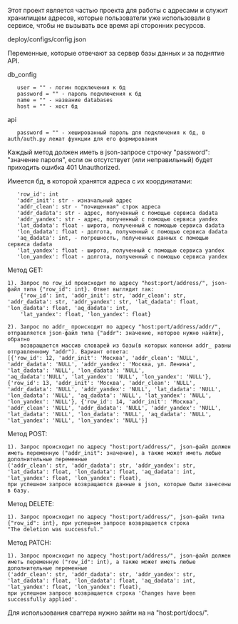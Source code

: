 Этот проект является частью проекта для работы с адресами и служит хранилищем адресов, которые пользователи уже использовали в сервисе, чтобы не вызывать все время api сторонних ресурсов.




deploy/configs/config.json

Переменные, которые отвечают за сервер базы данных и за поднятие API.

db_config

       user = "" - логин подключения к бд
       password = "" - пароль подключения к бд
       name = "" - название databases
       host = "" - хост бд
  
api

       password = "" - хешированный пароль для подключения к бд, в auth/auth.py лежат функции для его формирования

Каждый метод должен иметь в json-запросе строчку "password": "значение пароля", если он отсутствует (или неправильный) будет приходить ошибка 401 Unauthorized.

Имеется бд, в которой хранятся адреса с их координатами:

       'row_id': int
       'addr_init': str - изначальный адрес
       'addr_clean': str - "почищенная" строк адреса 
       'addr_dadata': str - адрес, полученный с помощью сервиса dadata
       'addr_yandex': str - адрес, полученный с помощью сервиса yandex
       'lat_dadata': float - широта, полученный с помощью сервиса dadata
       'lon_dadata': float - долгота, полученный с помощью сервиса dadata
       'aq_dadata': int, - погрешность, полученных данных с помощью сервиса dadata
       'lat_yandex': float - широта, полученный с помощью сервиса yandex
       'lon_yandex': float - долгота, полученный с помощью сервиса yandex

Метод GET:

	1). Запрос по row_id происходит по адресу "host:port/address/", json-файл типа {"row_id": int}. Ответ выглядит так:
	    {'row_id': int, 'addr_init': str, 'addr_clean': str, 'addr_dadata': str, 'addr_yandex': str, 'lat_dadata': float, 'lon_dadata': float, 'aq_dadata': int,
	    'lat_yandex': float, 'lon_yandex': float}
     
	2). Запрос по addr_ происходит по адресу "host:port/address/addr/", отправляется json-файл типа {"addr": значение, которое нужно найти}, обратно 
	    возвращается массив словарей из базы(в которых колонки addr_ равны отправленному "addr"). Вариант ответа:
	[{'row_id': 12, 'addr_init': 'Москва', 'addr_clean': 'NULL', 'addr_dadata': 'NULL', 'addr_yandex': 'Москва, ул. Ленина', 'lat_dadata': 'NULL', 'lon_dadata': 'NULL', 
	'aq_dadata':'NULL', 'lat_yandex': 'NULL', 'lon_yandex': 'NULL'}, {'row_id': 13, 'addr_init': 'Москва', 'addr_clean': 'NULL', 'addr_dadata': 'NULL', 'addr_yandex': 'NULL', 'lat_dadata': 'NULL',
 	'lon_dadata': 'NULL', 'aq_dadata': 'NULL', 'lat_yandex': 'NULL', 'lon_yandex': 'NULL'}, {'row_id': 14, 'addr_init': 'Москва', 'addr_clean': 'NULL', 'addr_dadata': 'NULL', 'addr_yandex': 'NULL',
  	'lat_dadata': 'NULL', 'lon_dadata': 'NULL', 'aq_dadata': 'NULL', 'lat_yandex': 'NULL', 'lon_yandex': 'NULL'}]
Метод POST:

	1). Запрос происходит по адресу "host:port/address/", json-файл должен иметь переменную ("addr_init": значение), а также может иметь любые дополнительные переменные 
	('addr_clean': str, 'addr_dadata': str, 'addr_yandex': str, 'lat_dadata': float, 'lon_dadata': float, 'aq_dadata': int, 'lat_yandex': float, 'lon_yandex': float), 
	при успешном запросе возвращаются данные в json, которые были занесены в базу.
 
Метод DELETE:

	1). Запрос происходит по адресу "host:port/address/", json-файл типа {"row_id": int}, при успешном запросе возвращается строка
	"The deletion was successful."
 
Метод PATCH:

	1). Запрос происходит по адресу "host:port/address/", json-файл должен иметь переменную ("row_id": int), а также может иметь любые дополнительные переменные 
	('addr_clean': str, 'addr_dadata': str, 'addr_yandex': str, 'lat_dadata': float, 'lon_dadata': float, 'aq_dadata': int, 'lat_yandex': float, 'lon_yandex': float),
	при успешном запросе возвращается строка 'Changes have been successfully applied'.

Для использования сваггера нужно зайти на на "host:port/docs/".
